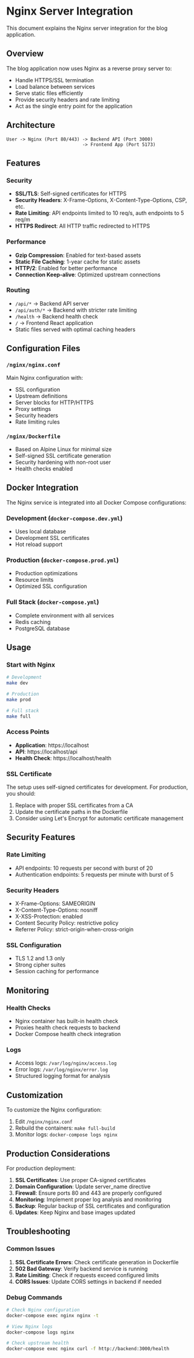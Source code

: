 # Nginx Server Integration

This document explains the Nginx server integration for the blog application.

## Overview

The blog application now uses Nginx as a reverse proxy server to:
- Handle HTTPS/SSL termination
- Load balance between services
- Serve static files efficiently
- Provide security headers and rate limiting
- Act as the single entry point for the application

## Architecture

```
User -> Nginx (Port 80/443) -> Backend API (Port 3000)
                            -> Frontend App (Port 5173)
```

## Features

### Security
- **SSL/TLS**: Self-signed certificates for HTTPS
- **Security Headers**: X-Frame-Options, X-Content-Type-Options, CSP, etc.
- **Rate Limiting**: API endpoints limited to 10 req/s, auth endpoints to 5 req/m
- **HTTPS Redirect**: All HTTP traffic redirected to HTTPS

### Performance
- **Gzip Compression**: Enabled for text-based assets
- **Static File Caching**: 1-year cache for static assets
- **HTTP/2**: Enabled for better performance
- **Connection Keep-alive**: Optimized upstream connections

### Routing
- `/api/*` -> Backend API server
- `/api/auth/*` -> Backend with stricter rate limiting
- `/health` -> Backend health check
- `/` -> Frontend React application
- Static files served with optimal caching headers

## Configuration Files

### `/nginx/nginx.conf`
Main Nginx configuration with:
- SSL configuration
- Upstream definitions
- Server blocks for HTTP/HTTPS
- Proxy settings
- Security headers
- Rate limiting rules

### `/nginx/Dockerfile`
- Based on Alpine Linux for minimal size
- Self-signed SSL certificate generation
- Security hardening with non-root user
- Health checks enabled

## Docker Integration

The Nginx service is integrated into all Docker Compose configurations:

### Development (`docker-compose.dev.yml`)
- Uses local database
- Development SSL certificates
- Hot reload support

### Production (`docker-compose.prod.yml`)
- Production optimizations
- Resource limits
- Optimized SSL configuration

### Full Stack (`docker-compose.yml`)
- Complete environment with all services
- Redis caching
- PostgreSQL database

## Usage

### Start with Nginx
```bash
# Development
make dev

# Production
make prod

# Full stack
make full
```

### Access Points
- **Application**: https://localhost
- **API**: https://localhost/api
- **Health Check**: https://localhost/health

### SSL Certificate
The setup uses self-signed certificates for development. For production, you should:
1. Replace with proper SSL certificates from a CA
2. Update the certificate paths in the Dockerfile
3. Consider using Let's Encrypt for automatic certificate management

## Security Features

### Rate Limiting
- API endpoints: 10 requests per second with burst of 20
- Authentication endpoints: 5 requests per minute with burst of 5

### Security Headers
- X-Frame-Options: SAMEORIGIN
- X-Content-Type-Options: nosniff
- X-XSS-Protection: enabled
- Content Security Policy: restrictive policy
- Referrer Policy: strict-origin-when-cross-origin

### SSL Configuration
- TLS 1.2 and 1.3 only
- Strong cipher suites
- Session caching for performance

## Monitoring

### Health Checks
- Nginx container has built-in health check
- Proxies health check requests to backend
- Docker Compose health check integration

### Logs
- Access logs: `/var/log/nginx/access.log`
- Error logs: `/var/log/nginx/error.log`
- Structured logging format for analysis

## Customization

To customize the Nginx configuration:
1. Edit `/nginx/nginx.conf`
2. Rebuild the containers: `make full-build`
3. Monitor logs: `docker-compose logs nginx`

## Production Considerations

For production deployment:
1. **SSL Certificates**: Use proper CA-signed certificates
2. **Domain Configuration**: Update server_name directive
3. **Firewall**: Ensure ports 80 and 443 are properly configured
4. **Monitoring**: Implement proper log analysis and monitoring
5. **Backup**: Regular backup of SSL certificates and configuration
6. **Updates**: Keep Nginx and base images updated

## Troubleshooting

### Common Issues
1. **SSL Certificate Errors**: Check certificate generation in Dockerfile
2. **502 Bad Gateway**: Verify backend service is running
3. **Rate Limiting**: Check if requests exceed configured limits
4. **CORS Issues**: Update CORS settings in backend if needed

### Debug Commands
```bash
# Check Nginx configuration
docker-compose exec nginx nginx -t

# View Nginx logs
docker-compose logs nginx

# Check upstream health
docker-compose exec nginx curl -f http://backend:3000/health
```